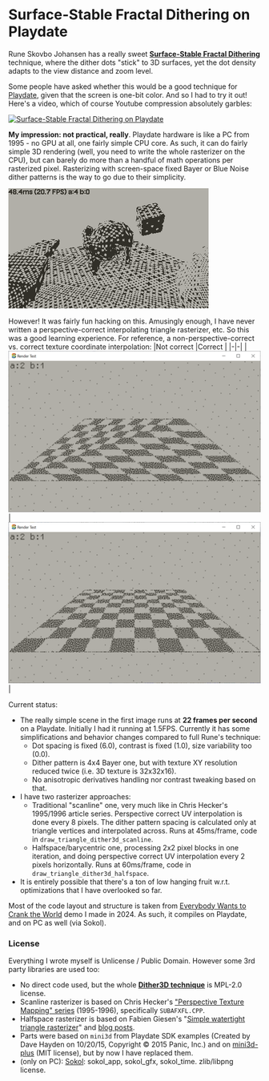 ﻿# Surface-Stable Fractal Dithering on Playdate

Rune Skovbo Johansen has a really sweet [**Surface-Stable Fractal Dithering**](https://github.com/runevision/Dither3D)
technique, where the dither dots "stick" to 3D surfaces, yet the dot density adapts to the view distance and zoom
level.

Some people have asked whether this would be a good technique for [Playdate](https://play.date/), given that the screen
is one-bit color. And so I had to try it out! Here's a video, which of course Youtube compression absolutely garbles:

[![Surface-Stable Fractal Dithering on Playdate](https://img.youtube.com/vi/ocVQCDVJFOY/0.jpg)](https://www.youtube.com/watch?v=ocVQCDVJFOY)

**My impression: not practical, really**. Playdate hardware is like a PC from 1995 - no GPU at all, one fairly simple CPU
core. As such, it can do fairly simple 3D rendering (well, you need to write the whole rasterizer on the CPU),
but can barely do more than a handful of math operations per rasterized pixel. Rasterizing with screen-space fixed
Bayer or Blue Noise dither patterns is the way to go due to their simplicity.

![Screenshot](/img/250208a-pd-dither-scanline.png?raw=true "Screenshot")

However! It was fairly fun hacking on this. Amusingly enough, I have never written a perspective-correct interpolating
triangle rasterizer, etc. So this was a good learning experience. For reference, a non-perspective-correct vs. correct
texture coordinate interpolation:
|Not correct |Correct |
|-|-|
| ![Screenshot](/img/250131b-checker-side.png?raw=true "Screenshot") | ![Screenshot](/img/250131c-checker-side-persp.png?raw=true "Screenshot") |

Current status:
- The really simple scene in the first image runs at **22 frames per second** on a Playdate. Initially I had it running at 1.5FPS.
  Currently it has some simplifications and behavior changes compared to full Rune's technique:
  - Dot spacing is fixed (6.0), contrast is fixed (1.0), size variability too (0.0).
  - Dither pattern is 4x4 Bayer one, but with texture XY resolution reduced twice (i.e. 3D texture is 32x32x16).
  - No anisotropic derivatives handling nor contrast tweaking based on that.
- I have two rasterizer approaches:
  - Traditional "scanline" one, very much like in Chris Hecker's 1995/1996 article series. Perspective correct
    UV interpolation is done every 8 pixels. The dither pattern spacing is calculated only at triangle vertices
    and interpolated across. Runs at 45ms/frame, code in `draw_triangle_dither3d_scanline`.
  - Halfspace/barycentric one, processing 2x2 pixel blocks in one iteration, and doing perspective
    correct UV interpolation every 2 pixels horizontally. Runs at 60ms/frame, code in `draw_triangle_dither3d_halfspace`.
- It is entirely possible that there's a ton of low hanging fruit w.r.t. optimizations that I have
  overlooked so far.

Most of the code layout and structure is taken from [Everybody Wants to Crank the World](https://github.com/aras-p/demo-pd-cranktheworld)
demo I made in 2024. As such, it compiles on Playdate, and on PC as well (via Sokol).

### License

Everything I wrote myself is Unlicense / Public Domain. However some 3rd party libraries are used too:
- No direct code used, but the whole [**Dither3D technique**](https://github.com/runevision/Dither3D) is MPL-2.0 license.
- Scanline rasterizer is based on Chris Hecker's ["Perspective Texture Mapping" series](https://chrishecker.com/Miscellaneous_Technical_Articles) (1995-1996),
  specifically `SUBAFXFL.CPP`.
- Halfspace rasterizer is based on Fabien Giesen's "[Simple watertight triangle rasterizer](https://gist.github.com/rygorous/9b793cd21d876da928bf4c7f3e625908)"
  and [blog posts](https://fgiesen.wordpress.com/2013/02/10/optimizing-the-basic-rasterizer/).
- Parts were based on `mini3d` from Playdate SDK examples (Created by Dave Hayden on 10/20/15, Copyright © 2015 Panic, Inc.)
  and on [mini3d-plus](https://github.com/nstbayless/mini3d-plus) (MIT license), but by now I have replaced them.
- (only on PC): [Sokol](https://github.com/floooh/sokol): sokol_app, sokol_gfx, sokol_time. zlib/libpng license.
